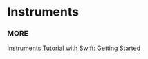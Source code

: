 # Instruments

### MORE
[Instruments Tutorial with Swift: Getting Started](https://www.raywenderlich.com/166125/instruments-tutorial-swift-getting-started)
